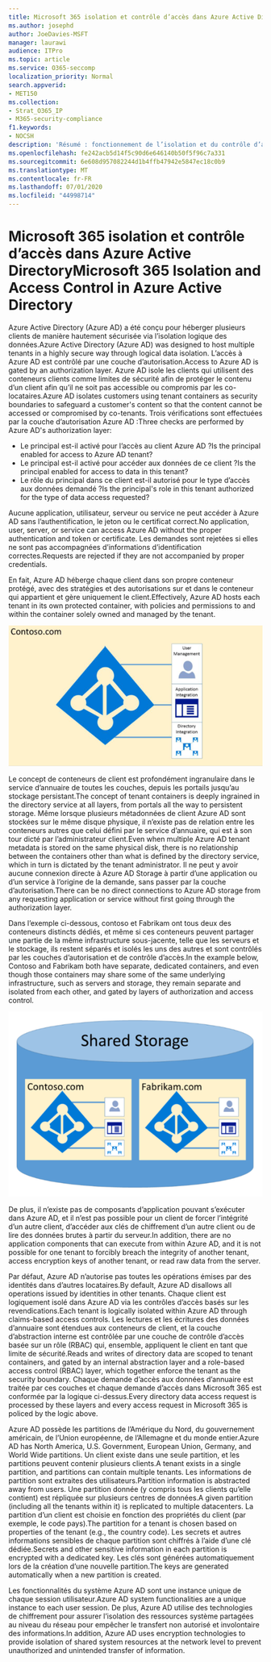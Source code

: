 ```yaml
---
title: Microsoft 365 isolation et contrôle d’accès dans Azure Active Directory
ms.author: josephd
author: JoeDavies-MSFT
manager: laurawi
audience: ITPro
ms.topic: article
ms.service: O365-seccomp
localization_priority: Normal
search.appverid:
- MET150
ms.collection:
- Strat_O365_IP
- M365-security-compliance
f1.keywords:
- NOCSH
description: 'Résumé : fonctionnement de l’isolation et du contrôle d’accès dans Azure Active Directory.'
ms.openlocfilehash: fe242acb5d14f5c90d6e646140b50f5f96c7a331
ms.sourcegitcommit: 6e608d957082244d1b4ffb47942e5847ec18c0b9
ms.translationtype: MT
ms.contentlocale: fr-FR
ms.lasthandoff: 07/01/2020
ms.locfileid: "44998714"
---
```

# <a name="microsoft-365-isolation-and-access-control-in-azure-active-directory"></a><span data-ttu-id="42b72-103">Microsoft 365 isolation et contrôle d’accès dans Azure Active Directory</span><span class="sxs-lookup"><span data-stu-id="42b72-103">Microsoft 365 Isolation and Access Control in Azure Active Directory</span></span>

<span data-ttu-id="42b72-104">Azure Active Directory (Azure AD) a été conçu pour héberger plusieurs clients de manière hautement sécurisée via l’isolation logique des données.</span><span class="sxs-lookup"><span data-stu-id="42b72-104">Azure Active Directory (Azure AD) was designed to host multiple tenants in a highly secure way through logical data isolation.</span></span> <span data-ttu-id="42b72-105">L’accès à Azure AD est contrôlé par une couche d’autorisation.</span><span class="sxs-lookup"><span data-stu-id="42b72-105">Access to Azure AD is gated by an authorization layer.</span></span> <span data-ttu-id="42b72-106">Azure AD isole les clients qui utilisent des conteneurs clients comme limites de sécurité afin de protéger le contenu d’un client afin qu’il ne soit pas accessible ou compromis par les co-locataires.</span><span class="sxs-lookup"><span data-stu-id="42b72-106">Azure AD isolates customers using tenant containers as security boundaries to safeguard a customer's content so that the content cannot be accessed or compromised by co-tenants.</span></span> <span data-ttu-id="42b72-107">Trois vérifications sont effectuées par la couche d’autorisation Azure AD :</span><span class="sxs-lookup"><span data-stu-id="42b72-107">Three checks are performed by Azure AD's authorization layer:</span></span>

- <span data-ttu-id="42b72-108">Le principal est-il activé pour l’accès au client Azure AD ?</span><span class="sxs-lookup"><span data-stu-id="42b72-108">Is the principal enabled for access to Azure AD tenant?</span></span>
- <span data-ttu-id="42b72-109">Le principal est-il activé pour accéder aux données de ce client ?</span><span class="sxs-lookup"><span data-stu-id="42b72-109">Is the principal enabled for access to data in this tenant?</span></span>
- <span data-ttu-id="42b72-110">Le rôle du principal dans ce client est-il autorisé pour le type d’accès aux données demandé ?</span><span class="sxs-lookup"><span data-stu-id="42b72-110">Is the principal's role in this tenant authorized for the type of data access requested?</span></span>

<span data-ttu-id="42b72-111">Aucune application, utilisateur, serveur ou service ne peut accéder à Azure AD sans l’authentification, le jeton ou le certificat correct.</span><span class="sxs-lookup"><span data-stu-id="42b72-111">No application, user, server, or service can access Azure AD without the proper authentication and token or certificate.</span></span> <span data-ttu-id="42b72-112">Les demandes sont rejetées si elles ne sont pas accompagnées d’informations d’identification correctes.</span><span class="sxs-lookup"><span data-stu-id="42b72-112">Requests are rejected if they are not accompanied by proper credentials.</span></span>

<span data-ttu-id="42b72-113">En fait, Azure AD héberge chaque client dans son propre conteneur protégé, avec des stratégies et des autorisations sur et dans le conteneur qui appartient et gère uniquement le client.</span><span class="sxs-lookup"><span data-stu-id="42b72-113">Effectively, Azure AD hosts each tenant in its own protected container, with policies and permissions to and within the container solely owned and managed by the tenant.</span></span>
 
![Conteneur Azure](media/office-365-isolation-azure-container.png)

<span data-ttu-id="42b72-115">Le concept de conteneurs de client est profondément ingranulaire dans le service d’annuaire de toutes les couches, depuis les portails jusqu’au stockage persistant.</span><span class="sxs-lookup"><span data-stu-id="42b72-115">The concept of tenant containers is deeply ingrained in the directory service at all layers, from portals all the way to persistent storage.</span></span> <span data-ttu-id="42b72-116">Même lorsque plusieurs métadonnées de client Azure AD sont stockées sur le même disque physique, il n’existe pas de relation entre les conteneurs autres que celui défini par le service d’annuaire, qui est à son tour dicté par l’administrateur client.</span><span class="sxs-lookup"><span data-stu-id="42b72-116">Even when multiple Azure AD tenant metadata is stored on the same physical disk, there is no relationship between the containers other than what is defined by the directory service, which in turn is dictated by the tenant administrator.</span></span> <span data-ttu-id="42b72-117">Il ne peut y avoir aucune connexion directe à Azure AD Storage à partir d’une application ou d’un service à l’origine de la demande, sans passer par la couche d’autorisation.</span><span class="sxs-lookup"><span data-stu-id="42b72-117">There can be no direct connections to Azure AD storage from any requesting application or service without first going through the authorization layer.</span></span>

<span data-ttu-id="42b72-118">Dans l’exemple ci-dessous, contoso et Fabrikam ont tous deux des conteneurs distincts dédiés, et même si ces conteneurs peuvent partager une partie de la même infrastructure sous-jacente, telle que les serveurs et le stockage, ils restent séparés et isolés les uns des autres et sont contrôlés par les couches d’autorisation et de contrôle d’accès.</span><span class="sxs-lookup"><span data-stu-id="42b72-118">In the example below, Contoso and Fabrikam both have separate, dedicated containers, and even though those containers may share some of the same underlying infrastructure, such as servers and storage, they remain separate and isolated from each other, and gated by layers of authorization and access control.</span></span>
 
![Conteneurs dédiés Azure](media/office-365-isolation-azure-dedicated-containers.png)

<span data-ttu-id="42b72-120">De plus, il n’existe pas de composants d’application pouvant s’exécuter dans Azure AD, et il n’est pas possible pour un client de forcer l’intégrité d’un autre client, d’accéder aux clés de chiffrement d’un autre client ou de lire des données brutes à partir du serveur.</span><span class="sxs-lookup"><span data-stu-id="42b72-120">In addition, there are no application components that can execute from within Azure AD, and it is not possible for one tenant to forcibly breach the integrity of another tenant, access encryption keys of another tenant, or read raw data from the server.</span></span>

<span data-ttu-id="42b72-121">Par défaut, Azure AD n’autorise pas toutes les opérations émises par des identités dans d’autres locataires.</span><span class="sxs-lookup"><span data-stu-id="42b72-121">By default, Azure AD disallows all operations issued by identities in other tenants.</span></span> <span data-ttu-id="42b72-122">Chaque client est logiquement isolé dans Azure AD via les contrôles d’accès basés sur les revendications.</span><span class="sxs-lookup"><span data-stu-id="42b72-122">Each tenant is logically isolated within Azure AD through claims-based access controls.</span></span> <span data-ttu-id="42b72-123">Les lectures et les écritures des données d’annuaire sont étendues aux conteneurs de client, et la couche d’abstraction interne est contrôlée par une couche de contrôle d’accès basée sur un rôle (RBAC) qui, ensemble, appliquent le client en tant que limite de sécurité.</span><span class="sxs-lookup"><span data-stu-id="42b72-123">Reads and writes of directory data are scoped to tenant containers, and gated by an internal abstraction layer and a role-based access control (RBAC) layer, which together enforce the tenant as the security boundary.</span></span> <span data-ttu-id="42b72-124">Chaque demande d’accès aux données d’annuaire est traitée par ces couches et chaque demande d’accès dans Microsoft 365 est conformée par la logique ci-dessus.</span><span class="sxs-lookup"><span data-stu-id="42b72-124">Every directory data access request is processed by these layers and every access request in Microsoft 365 is policed by the logic above.</span></span>

<span data-ttu-id="42b72-125">Azure AD possède les partitions de l’Amérique du Nord, du gouvernement américain, de l’Union européenne, de l’Allemagne et du monde entier.</span><span class="sxs-lookup"><span data-stu-id="42b72-125">Azure AD has North America, U.S. Government, European Union, Germany, and World Wide partitions.</span></span> <span data-ttu-id="42b72-126">Un client existe dans une seule partition, et les partitions peuvent contenir plusieurs clients.</span><span class="sxs-lookup"><span data-stu-id="42b72-126">A tenant exists in a single partition, and partitions can contain multiple tenants.</span></span> <span data-ttu-id="42b72-127">Les informations de partition sont extraites des utilisateurs.</span><span class="sxs-lookup"><span data-stu-id="42b72-127">Partition information is abstracted away from users.</span></span> <span data-ttu-id="42b72-128">Une partition donnée (y compris tous les clients qu’elle contient) est répliquée sur plusieurs centres de données.</span><span class="sxs-lookup"><span data-stu-id="42b72-128">A given partition (including all the tenants within it) is replicated to multiple datacenters.</span></span> <span data-ttu-id="42b72-129">La partition d’un client est choisie en fonction des propriétés du client (par exemple, le code pays).</span><span class="sxs-lookup"><span data-stu-id="42b72-129">The partition for a tenant is chosen based on properties of the tenant (e.g., the country code).</span></span> <span data-ttu-id="42b72-130">Les secrets et autres informations sensibles de chaque partition sont chiffrés à l’aide d’une clé dédiée.</span><span class="sxs-lookup"><span data-stu-id="42b72-130">Secrets and other sensitive information in each partition is encrypted with a dedicated key.</span></span> <span data-ttu-id="42b72-131">Les clés sont générées automatiquement lors de la création d’une nouvelle partition.</span><span class="sxs-lookup"><span data-stu-id="42b72-131">The keys are generated automatically when a new partition is created.</span></span>

<span data-ttu-id="42b72-132">Les fonctionnalités du système Azure AD sont une instance unique de chaque session utilisateur.</span><span class="sxs-lookup"><span data-stu-id="42b72-132">Azure AD system functionalities are a unique instance to each user session.</span></span> <span data-ttu-id="42b72-133">De plus, Azure AD utilise des technologies de chiffrement pour assurer l’isolation des ressources système partagées au niveau du réseau pour empêcher le transfert non autorisé et involontaire des informations.</span><span class="sxs-lookup"><span data-stu-id="42b72-133">In addition, Azure AD uses encryption technologies to provide isolation of shared system resources at the network level to prevent unauthorized and unintended transfer of information.</span></span>
